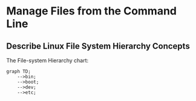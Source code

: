 # Manage Files from the Command Line


## Describe Linux File System Hierarchy Concepts

The File-system Hierarchy chart:

```mermaid
graph TD;
    -->bin;
    -->boot;
    -->dev;
    -->etc;
```
